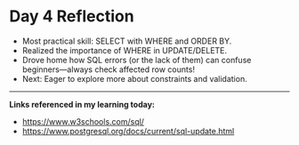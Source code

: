 # Day 4 Reflection

- Most practical skill: SELECT with WHERE and ORDER BY.
- Realized the importance of WHERE in UPDATE/DELETE.
- Drove home how SQL errors (or the lack of them) can confuse beginners—always check affected row counts!
- Next: Eager to explore more about constraints and validation.

---

**Links referenced in my learning today:**  
- https://www.w3schools.com/sql/
- https://www.postgresql.org/docs/current/sql-update.html